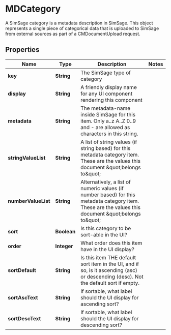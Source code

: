 

# MDCategory

A SimSage category is a metadata description in SimSage.  This object represents a single piece of categorical data that is uploaded to SimSage from external sources as part of a CMDocumentUpload request.

## Properties

| Name | Type | Description | Notes |
|------------ | ------------- | ------------- | -------------|
|**key** | **String** | The SimSage type of category |  |
|**display** | **String** | A friendly display name for any UI component rendering this component |  |
|**metadata** | **String** | The metadata-name inside SimSage for this item.  Only a..z A..Z 0..9 and - are allowed as characters in this string. |  |
|**stringValueList** | **String** | A list of string values (if string based) for this metadata category item.  These are the values this document \&quot;belongs to\&quot; |  |
|**numberValueList** | **String** | Alternatively, a list of numeric values (if number based) for this metadata category item.  These are the values this document \&quot;belongs to\&quot; |  |
|**sort** | **Boolean** | Is this category to be sort-able in the UI? |  |
|**order** | **Integer** | What order does this item have in the UI display? |  |
|**sortDefault** | **String** | Is this item THE default sort item in the UI, and if so, is it ascending (asc) or descending (desc).  Not the default sort if empty. |  |
|**sortAscText** | **String** | If sortable, what label should the UI display for ascending sort? |  |
|**sortDescText** | **String** | If sortable, what label should the UI display for descending sort? |  |



